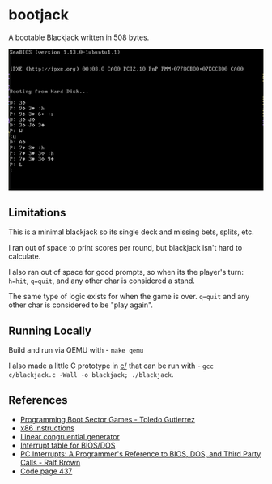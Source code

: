 # bootjack

A bootable Blackjack written in 508 bytes.

![docs/bootjack.png](docs/bootjack.png)

## Limitations

This is a minimal blackjack so its single deck and missing bets, splits, etc.

I ran out of space to print scores per round, but blackjack isn't hard to calculate.

I also ran out of space for good prompts, so when its the player's turn:
`h=hit`, `q=quit`, and any other char is considered a stand.

The same type of logic exists for when the game is over. `q=quit` and any other
char is considered to be "play again".

## Running Locally

Build and run via QEMU with - `make qemu`

I also made a little C prototype in [c/](c/) that can be 
run with - `gcc c/blackjack.c -Wall -o blackjack; ./blackjack`.

## References

- [Programming Boot Sector Games - Toledo Gutierrez](https://www.amazon.com/Programming-Sector-Games-Toledo-Gutierrez/dp/0359816312)
- [x86 instructions](https://www.felixcloutier.com/x86/)
- [Linear congruential generator](https://en.wikipedia.org/wiki/Linear_congruential_generator)
- [Interrupt table for BIOS/DOS](https://stanislavs.org/helppc/int_table.html)
- [PC Interrupts: A Programmer's Reference to BIOS, DOS, and Third Party Calls - Ralf Brown](https://www.amazon.com/PC-Interrupts-Programmers-Reference-Third-dp-0201577976/dp/0201577976)
- [Code page 437](https://en.wikipedia.org/wiki/Code_page_437)
